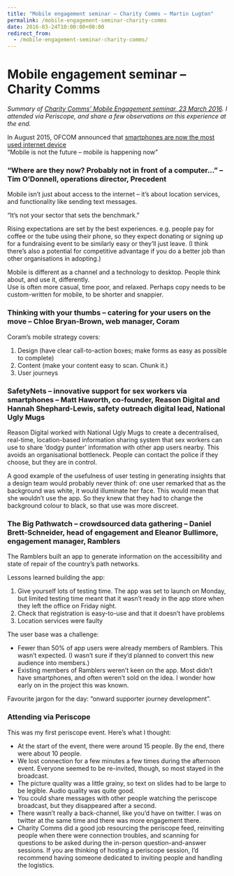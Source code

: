 ```yaml
---
title: "Mobile engagement seminar – Charity Comms – Martin Lugton"
permalink: /mobile-engagement-seminar-charity-comms
date: 2016-03-24T10:00:00+00:00
redirect_from:
  - /mobile-engagement-seminar-charity-comms/
---
```


# Mobile engagement seminar – Charity Comms

*Summary of [Charity Comms’ Mobile Engagement seminar, 23 March 2016](http://www.charitycomms.org.uk/events/mobile-engagement-seminar). I attended via Periscope, and share a few observations on this experience at the end.*

In August 2015, OFCOM announced that [smartphones are now the most used internet device](http://media.ofcom.org.uk/news/2015/cmr-uk-2015/)  
“Mobile is not the future – mobile is happening now”

### “Where are they now? Probably not in front of a computer…” – Tim O’Donnell, operations director, Precedent

Mobile isn’t just about access to the internet – it’s about location services, and functionality like sending text messages.

“It’s not your sector that sets the benchmark.”

Rising expectations are set by the best experiences. e.g. people pay for coffee or the tube using their phone, so they expect donating or signing up for a fundraising event to be similarly easy or they’ll just leave. (I think there’s also a potential for competitive advantage if you do a better job than other organisations in adopting.)

Mobile is different as a channel and a technology to desktop. People think about, and use it, differently.  
Use is often more casual, time poor, and relaxed. Perhaps copy needs to be custom-written for mobile, to be shorter and snappier.

### Thinking with your thumbs – catering for your users on the move – Chloe Bryan-Brown, web manager, Coram

Coram’s mobile strategy covers:

1. Design (have clear call-to-action boxes; make forms as easy as possible to complete)
2. Content (make your content easy to scan. Chunk it.)
3. User journeys

### SafetyNets – innovative support for sex workers via smartphones – Matt Haworth, co-founder, Reason Digital and Hannah Shephard-Lewis, safety outreach digital lead, National Ugly Mugs

Reason Digital worked with National Ugly Mugs to create a decentralised, real-time, location-based information sharing system that sex workers can use to share ‘dodgy punter’ information with other app users nearby. This avoids an organisational bottleneck. People can contact the police if they choose, but they are in control.

A good example of the usefulness of user testing in generating insights that a design team would probably never think of: one user remarked that as the background was white, it would illuminate her face. This would mean that she wouldn’t use the app. So they knew that they had to change the background colour to black, so that use was more discreet.

### The Big Pathwatch – crowdsourced data gathering – Daniel Brett-Schneider, head of engagement and Eleanor Bullimore, engagement manager, Ramblers

The Ramblers built an app to generate information on the accessibility and state of repair of the country’s path networks.

Lessons learned building the app:

1. Give yourself lots of testing time. The app was set to launch on Monday, but limited testing time meant that it wasn’t ready in the app store when they left the office on Friday night.
2. Check that registration is easy-to-use and that it doesn’t have problems
3. Location services were faulty

The user base was a challenge:

- Fewer than 50% of app users were already members of Ramblers. This wasn’t expected. (I wasn’t sure if they’d planned to convert this new audience into members.)
- Existing members of Ramblers weren’t keen on the app. Most didn’t have smartphones, and often weren’t sold on the idea. I wonder how early on in the project this was known.

Favourite jargon for the day: “onward supporter journey development”.

### Attending via Periscope

This was my first periscope event. Here’s what I thought:

- At the start of the event, there were around 15 people. By the end, there were about 10 people.
- We lost connection for a few minutes a few times during the afternoon event. Everyone seemed to be re-invited, though, so most stayed in the broadcast.
- The picture quality was a little grainy, so text on slides had to be large to be legible. Audio quality was quite good.
- You could share messages with other people watching the periscope broadcast, but they disappeared after a second.
- There wasn’t really a back-channel, like you’d have on twitter. I was on twitter at the same time and there was more engagement there.
- Charity Comms did a good job resourcing the periscope feed, reinviting people when there were connection troubles, and scanning for questions to be asked during the in-person question-and-answer sessions. If you are thinking of hosting a periscope session, I’d recommend having someone dedicated to inviting people and handling the logistics.